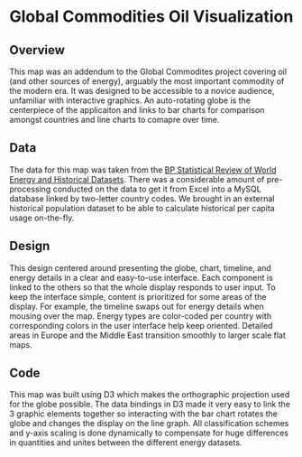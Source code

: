 # Global Commodities Oil Visualization

## Overview
This map was an addendum to the Global Commodites project covering oil (and other sources of energy), arguably the most important commodity of the modern era. It was designed to be accessible to a novice audience, unfamiliar with interactive graphics. An auto-rotating globe is the centerpiece of the applicaiton and links to bar charts for comparison amongst countries and line charts to comapre over time.

## Data
The data for this map was taken from the [BP Statistical Review of World Energy and Historical Datasets](http://www.bp.com/en/global/corporate/about-bp/energy-economics/statistical-review-of-world-energy.html). There was a considerable amount of pre-processing conducted on the data to get it from Excel into a MySQL database linked by two-letter country codes. We brought in an external historical population dataset to be able to calculate historical per capita usage on-the-fly.

## Design
This design centered around presenting the globe, chart, timeline, and energy details in a clear and easy-to-use interface. Each component is linked to the others so that the whole display responds to user input. To keep the interface simple, content is prioritized for some areas of the display. For example, the timeline swaps out for energy details when mousing over the map. Energy types are color-coded per country with corresponding colors in the user interface help keep oriented. Detailed areas in Europe and the Middle East transition smoothly to larger scale flat maps.


## Code
This map was built using D3 which makes the orthographic projection used for the globe possible. The data bindings in D3 made it very easy to link the 3 graphic elements together so interacting with the bar chart rotates the globe and changes the display on the line graph. All classification schemes and y-axis scaling is done dynamically to compensate for huge differences in quantities and unites between the different energy datasets.
